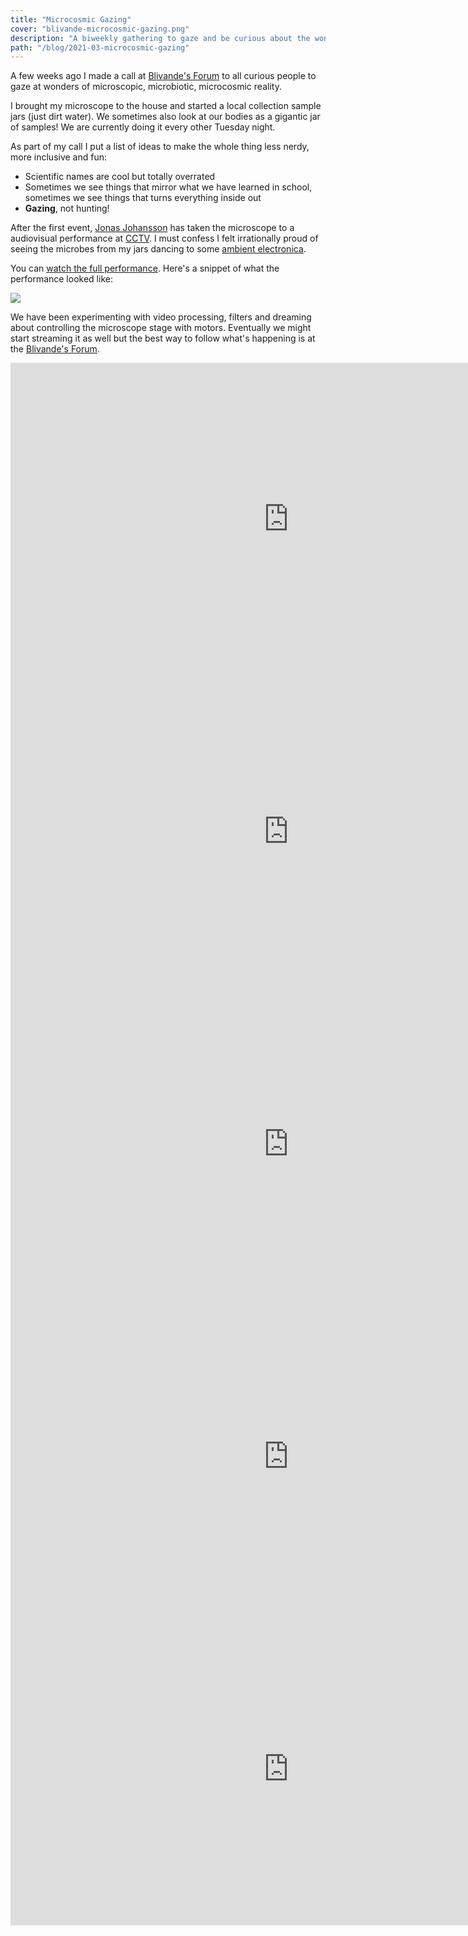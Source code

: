 ```yaml
---
title: "Microcosmic Gazing"
cover: "blivande-microcosmic-gazing.png"
description: "A biweekly gathering to gaze and be curious about the wonders of microscopic, microbiotic, microcosmic reality."
path: "/blog/2021-03-microcosmic-gazing"
---
```


A few weeks ago I made a call at [Blivande's Forum](https://forum.blivande.com/t/microcosmic-gazing/2019) to all curious people to gaze at wonders of microscopic, microbiotic, microcosmic reality.

I brought my microscope to the house and started a local collection sample jars (just dirt water). We sometimes also look at our bodies as a gigantic jar of samples! We are currently doing it every other Tuesday night.

As part of my call I put a list of ideas to make the whole thing less nerdy, more inclusive and fun:

- Scientific names are cool but totally overrated
- Sometimes we see things that mirror what we have learned in school, sometimes we see things that turns everything inside out
- **Gazing**, not hunting!

After the first event, [Jonas Johansson](https://jonasjohansson.se/) has taken the microscope to a audiovisual performance at [CCTV](https://nava.community/cctv/). I must confess I felt irrationally proud of seeing the microbes from my jars dancing to some [ambient electronica](https://www.astrangelyisolatedplace.com/artists-damm).

You can [watch the full performance](https://vimeo.com/519940653). Here's a snippet of what the performance looked like:

![](https://forum.blivande.com/uploads/blivande/original/2X/7/75b1b137842b1a56d055a78c479f72db8e26f7f3.gif)

We have been experimenting with video processing, filters and dreaming about controlling the microscope stage with motors. Eventually we might start streaming it as well but the best way to follow what's happening is at the [Blivande's Forum](https://forum.blivande.com/t/microcosmic-gazing/2019).

<iframe width="890" height="500" src="https://www.youtube-nocookie.com/embed/KCGb77S_sCA" title="YouTube video player" frameborder="0" allow="accelerometer; autoplay; clipboard-write; encrypted-media; gyroscope; picture-in-picture" allowfullscreen></iframe>

<iframe width="890" height="500" src="https://www.youtube-nocookie.com/embed/88bi9nlcU9U" title="YouTube video player" frameborder="0" allow="accelerometer; autoplay; clipboard-write; encrypted-media; gyroscope; picture-in-picture" allowfullscreen></iframe>

<iframe width="890" height="500" src="https://www.youtube-nocookie.com/embed/pGZQkdSCk4M" title="YouTube video player" frameborder="0" allow="accelerometer; autoplay; clipboard-write; encrypted-media; gyroscope; picture-in-picture" allowfullscreen></iframe>

<iframe width="890" height="500" src="https://www.youtube-nocookie.com/embed/JymSjm22wG4" title="YouTube video player" frameborder="0" allow="accelerometer; autoplay; clipboard-write; encrypted-media; gyroscope; picture-in-picture" allowfullscreen></iframe>

<iframe width="890" height="500" src="https://www.youtube-nocookie.com/embed/nhxKAhtpjFs" title="YouTube video player" frameborder="0" allow="accelerometer; autoplay; clipboard-write; encrypted-media; gyroscope; picture-in-picture" allowfullscreen></iframe>
